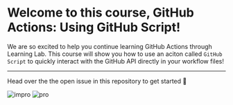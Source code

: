 # Welcome to this course, GitHub Actions: Using GitHub Script!

We are so excited to help you continue learning GitHub Actions through Learning Lab.  This course will show you how to use an aciton called `GitHub Script` to quickly interact with the GitHub API directly in your workflow files!

---

Head over the the open issue in this repository to get started :tada:

![impro](https://user-images.githubusercontent.com/77149594/104011015-b6067280-51ad-11eb-9109-d9d6e05c9fd3.jpg)
![pro](https://user-images.githubusercontent.com/77149594/104011028-bacb2680-51ad-11eb-86f4-b95e6a9ea7ec.jpg)
